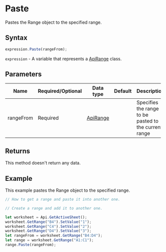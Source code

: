 # Paste

Pastes the Range object to the specified range.

## Syntax

```javascript
expression.Paste(rangeFrom);
```

`expression` - A variable that represents a [ApiRange](../ApiRange.md) class.

## Parameters

| **Name** | **Required/Optional** | **Data type** | **Default** | **Description** |
| ------------- | ------------- | ------------- | ------------- | ------------- |
| rangeFrom | Required | [ApiRange](../../ApiRange/ApiRange.md) |  | Specifies the range to be pasted to the current range |

## Returns

This method doesn't return any data.

## Example

This example pastes the Range object to the specified range.

```javascript editor-xlsx
// How to get a range and paste it into another one.

// Create a range and add it to another one.

let worksheet = Api.GetActiveSheet();
worksheet.GetRange("B4").SetValue("1");
worksheet.GetRange("C4").SetValue("2");
worksheet.GetRange("D4").SetValue("3");
let rangeFrom = worksheet.GetRange("B4:D4");
let range = worksheet.GetRange("A1:C1");
range.Paste(rangeFrom);
```
